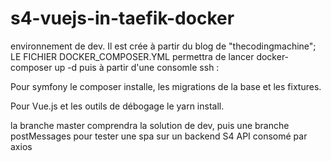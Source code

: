 # s4-vuejs-in-taefik-docker
environnement de dev.
Il est crée à partir du blog de "thecodingmachine";
LE FICHIER DOCKER_COMPOSER.YML permettra de lancer docker-composer up -d
puis à partir d'une consomle ssh :

Pour symfony le composer installe,
les migrations de la base et les fixtures.

Pour Vue.js et les outils de débogage le yarn install. 

la branche master comprendra la solution de dev, puis une branche postMessages
pour tester une spa sur un backend S4 API consomé par axios
